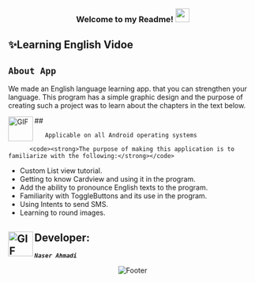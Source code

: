  <h3 align="center">
  Welcome to my Readme!
  <img src="https://media.giphy.com/media/hvRJCLFzcasrR4ia7z/giphy.gif" width="28">

  ## ✨Learning English Vidoe

  ## <code><strong>About App</strong></code> ##
  <p>
   We made an English language learning app. that you can strengthen your language. 
   This program has a simple graphic design and the purpose of creating such a project was to learn about the chapters in the text below.
  </p>
</h3>
## <img align="left" alt="GIF" height="50px" src="https://www.toptimenet.com/images/setting.gif"/>  
  <ul>
        
       Applicable on all Android operating systems  
  </ul>
    
  
    
          <code><strong>The purpose of making this application is to familiarize with the following:</strong></code>
<ul>
    <li>
        Custom List view tutorial.
    </li>
    <li>
         Getting to know Cardview and using it in the program.
    </li>
    <li>
         Add the ability to pronounce English texts to the program.
    </li>
    <li>
        Familiarity with ToggleButtons and its use in the program.
    </li>
  <li>
        Using Intents to send SMS.
  </li>
  <li>
       Learning to round images.
  </li>
</ul>

##  <img align="left" alt="GIF" height="50px" src="https://cdn.dribbble.com/users/2131993/screenshots/4948736/thoughtworks-gif_dribbble.gif"/>    Developer:

   <code><em><strong>Naser Ahmadi</strong></em></code>

<div align="center">
  <img src="https://readme-typing-svg.herokuapp.com?font=Dancing+Script&size=30&color=F38F02&center=true&vCenter=true&width=300&height=50&lines=Thanks+for+your+visit!;Have+a+nice+day!;" alt="Footer"></img>
  </div>
